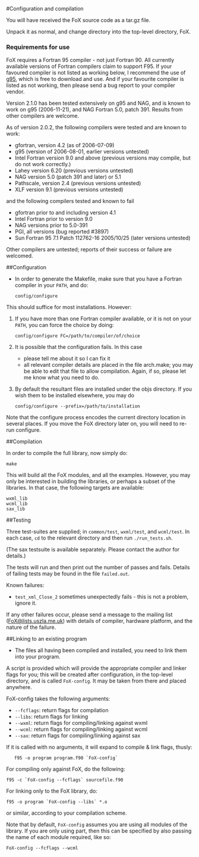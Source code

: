 #Configuration and compilation

You will have received the FoX source code as a tar.gz file.

Unpack it as normal, and change directory into the top-level directory, FoX.


### Requirements for use

FoX requires a Fortran 95 compiler - not just Fortran 90. All currently available versions of Fortran compilers claim to support F95. If your favoured compiler is not listed as working below, I recommend the use of [g95](www.g95.org), which is free to download and use. And if your favourite compiler is listed as not working, then please send a bug report to your compiler vendor.

Version 2.1.0 has been tested extensively on g95 and NAG, and is known to work on g95 (2006-11-21), and NAG Fortran 5.0, patch 391. Results from other compilers are welcome.

As of version 2.0.2, the following compilers were tested and are known to work:

* gfortran, version 4.2 (as of 2006-07-09)
* g95 (version of 2006-08-01, earlier versions untested)
* Intel Fortran version 9.0 and above (previous versions may compile, but do not work correctly.)
* Lahey version 6.20 (previous versions untested)
* NAG version 5.0 (patch 391 and later) or 5.1
* Pathscale, version 2.4 (previous versions untested)
* XLF version 9.1 (previous versions untested)

and the following compilers tested and known to fail

* gfortran prior to and including version 4.1
* Intel Fortran prior to version 9.0
* NAG versions prior to 5.0-391
* PGI, all versions (bug reported #3897)
* Sun Fortran 95 7.1 Patch 112762-16 2005/10/25 (later versions untested)

Other compilers are untested; reports of their success or failure are welcomed.

##Configuration

* In order to generate the Makefile, make sure that you have a Fortran compiler in your `PATH`, and do:

    `config/configure`

This should suffice for most installations. However:

1. If you have more than one Fortran compiler available, or it is not on your `PATH`, you can force the choice by doing:

   `config/configure FC=/path/to/compiler/of/choice`

2. It is possible that the configuration fails. In this case
	* please tell me about it so I can fix it
  	* all relevant compiler details are placed in the file arch.make; you may be able to edit that file to allow compilation. Again, if so, please let me know what you need to do.

3. By default the resultant files are installed under the objs directory. If you wish them to be installed elsewhere, you may do

    `config/configure --prefix=/path/to/installation`

Note that the configure process encodes the current directory location in several
places.  If you move the FoX directory later on, you will need to re-run configure.

##Compilation

In order to compile the full library, now simply do:

    make

This will build all the FoX modules, and all the examples.
However, you may only be interested in building the libraries, or perhaps a subset of the libraries. In that case, the following targets are available:

    wxml_lib
    wcml_lib
    sax_lib

##Testing

Three test-suites are supplied; in `common/test`, `wxml/test`, and `wcml/test`. In each case, `cd` to the relevant directory and then run `./run_tests.sh`.

(The sax testsuite is available separately. Please contact the author for details.)

The tests will run and then print out the number of passes and fails. Details of failing tests may be found in the file `failed.out`.

Known failures:     
* `test_xml_Close_2` sometimes unexpectedly fails - this is not a problem, ignore it.  

If any other failures occur, please send a message to the mailing list (<FoX@lists.uszla.me.uk>) with details of compiler, hardware platform, and the nature of the failure.

##Linking to an existing program

* The files all having been compiled and installed, you need to link them into your program.

A script is provided which will provide the appropriate compiler and linker flags for you; this will be created after configuration, in the top-level directory, and is called `FoX-config`. It may be taken from there and placed anywhere.

FoX-config takes the following arguments:

* `--fcflags`: return flags for compilation
* `--libs`: return flags for linking
* `--wxml`: return flags for compiling/linking against wxml
* `--wcml`: return flags for compiling/linking against wcml
* `--sax`: return flags for compiling/linking against sax

If it is called with no arguments, it will expand to compile & link flags, thusly:

       f95 -o program program.f90 `FoX-config`

For compiling only against FoX, do the following:

 	f95 -c `FoX-config --fcflags` sourcefile.f90

For linking only to the FoX library, do:

  	f95 -o program `FoX-config --libs` *.o

or similar, according to your compilation scheme. 

Note that by default, `FoX-config` assumes you are using all modules of the library. If you are only using part, then this can be specified by also passing the name of each module required, like so:

	FoX-config --fcflags --wcml
